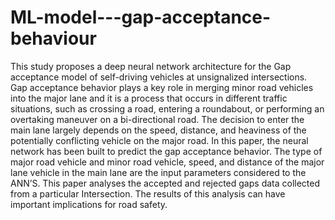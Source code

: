 # ML-model---gap-acceptance-behaviour
This study proposes a deep neural network architecture for the Gap acceptance model of self-driving
vehicles at unsignalized intersections. Gap acceptance behavior plays a key role in merging minor road
vehicles into the major lane and it is a process that occurs in different traffic situations, such as crossing a
road, entering a roundabout, or performing an overtaking maneuver on a bi-directional road. The decision
to enter the main lane largely depends on the speed, distance, and heaviness of the potentially conflicting
vehicle on the major road. In this paper, the neural network has been built to predict the gap acceptance
behavior. The type of major road vehicle and minor road vehicle, speed, and distance of the major lane
vehicle in the main lane are the input parameters considered to the ANN’S. This paper analyses the
accepted and rejected gaps data collected from a particular Intersection. The results of this analysis can
have important implications for road safety.
